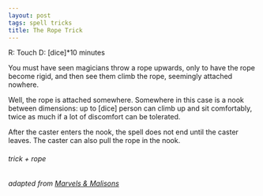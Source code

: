 ```yaml
---
layout: post
tags: spell tricks
title: The Rope Trick
---
```

R: Touch		D: [dice]*10 minutes

You must have seen magicians throw a rope upwards, only to have the rope become rigid, and then see them climb the rope, seemingly attached nowhere.

Well, the rope is attached somewhere. Somewhere in this case is a nook between dimensions: up to [dice] person can climb up and sit comfortably, twice as much if a lot of discomfort can be tolerated. 

After the caster enters the nook, the spell does not end until the caster leaves. The caster can also pull the rope in the nook.

###### trick + rope
###### adapted from [Marvels & Malisons](https://www.exaltedfuneral.com/products/marvel-malisons)
